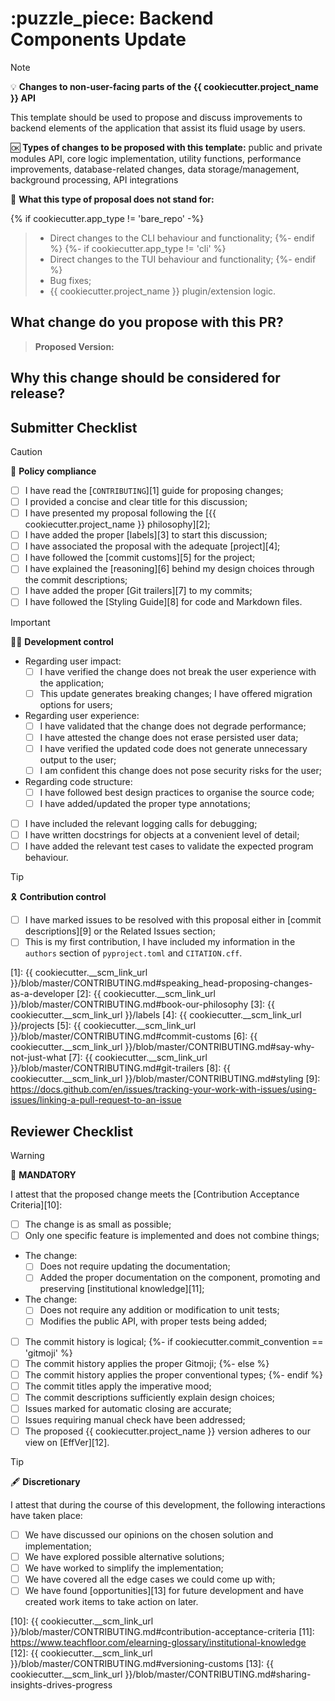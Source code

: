 # :puzzle_piece: Backend Components Update

> [!NOTE]
> :bulb: **Changes to non-user-facing parts of the {{ cookiecutter.project_name }} API**
>
> This template should be used to propose and discuss improvements to backend elements of the application that assist its fluid usage by users.
>
> :ok: **Types of changes to be proposed with this template:** public and private modules API, core logic implementation, utility functions, performance improvements, database-related changes, data storage/management, background processing, API integrations
>
> :no_good: **What this type of proposal does not stand for:**
>
{% if cookiecutter.app_type != 'bare_repo' -%}
> - Direct changes to the CLI behaviour and functionality;
{%- endif %}
{%- if cookiecutter.app_type != 'cli' %}
> - Direct changes to the TUI behaviour and functionality;
{%- endif %}
> - Bug fixes;
> - {{ cookiecutter.project_name }} plugin/extension logic.

## What change do you propose with this PR?

<!-- Describe WHAT your proposal refers to, with as much detail as possible -->

> **Proposed Version:** <!-- What is your proposed version following the EffVer scheme? -->

## Why this change should be considered for release?

<!--
  Defend the reasons why this improvement is important moving forward
  What problem does it solve?
  What benefits does it bring to users?
{% if cookiecutter.app_type != 'bare_repo' -%}
  Does it make front-end interfaces clearer and more accessible for usage?
{%- endif %}
  What would be considered a successful outcome for this development from your perspective?
  How much developer support for this implementation should be expected?

  Feel free to bring some of your personal experience as a {{ cookiecutter.project_name }} user to let us understand the circumstances that led to this proposal
-->

## Submitter Checklist

<!--
  Mark complying items as they are delivered with `[x]`
  Single out unnecessary or unworkable items with `[~]`
-->

> [!CAUTION]
> :scroll: **Policy compliance**
>
> - [ ] I have read the [`CONTRIBUTING`][1] guide for proposing changes;
> - [ ] I provided a concise and clear title for this discussion;
> - [ ] I have presented my proposal following the [{{ cookiecutter.project_name }} philosophy][2];
> - [ ] I have added the proper [labels][3] to start this discussion;
> - [ ] I have associated the proposal with the adequate [project][4];
> - [ ] I have followed the [commit customs][5] for the project;
> - [ ] I have explained the [reasoning][6] behind my design choices through the commit descriptions;
> - [ ] I have added the proper [Git trailers][7] to my commits;
> - [ ] I have followed the [Styling Guide][8] for code and Markdown files.

> [!IMPORTANT]
> :technologist: **Development control**
>
> - Regarding user impact: <!-- Pick only one -->
>   - [ ] I have verified the change does not break the user experience with the application;
>   - [ ] This update generates breaking changes; I have offered migration options for users;
> - Regarding user experience:
>   - [ ] I have validated that the change does not degrade performance;
>   - [ ] I have attested the change does not erase persisted user data;
>   - [ ] I have verified the updated code does not generate unnecessary output to the user;
>   - [ ] I am confident this change does not pose security risks for the user;
> - Regarding code structure:
>   - [ ] I have followed best design practices to organise the source code;
>   - [ ] I have added/updated the proper type annotations;
> - [ ] I have included the relevant logging calls for debugging;
> - [ ] I have written docstrings for objects at a convenient level of detail;
> - [ ] I have added the relevant test cases to validate the expected program behaviour.

> [!TIP]
> :reminder_ribbon: **Contribution control**
>
> - [ ] I have marked issues to be resolved with this proposal either in [commit descriptions][9] or the Related Issues section;
> - [ ] This is my first contribution, I have included my information in the `authors` section of `pyproject.toml` and `CITATION.cff`.

[1]: {{ cookiecutter.__scm_link_url }}/blob/master/CONTRIBUTING.md#speaking_head-proposing-changes-as-a-developer
[2]: {{ cookiecutter.__scm_link_url }}/blob/master/CONTRIBUTING.md#book-our-philosophy
[3]: {{ cookiecutter.__scm_link_url }}/labels
[4]: {{ cookiecutter.__scm_link_url }}/projects
[5]: {{ cookiecutter.__scm_link_url }}/blob/master/CONTRIBUTING.md#commit-customs
[6]: {{ cookiecutter.__scm_link_url }}/blob/master/CONTRIBUTING.md#say-why-not-just-what
[7]: {{ cookiecutter.__scm_link_url }}/blob/master/CONTRIBUTING.md#git-trailers
[8]: {{ cookiecutter.__scm_link_url }}/blob/master/CONTRIBUTING.md#styling
[9]: https://docs.github.com/en/issues/tracking-your-work-with-issues/using-issues/linking-a-pull-request-to-an-issue

## Reviewer Checklist

> [!WARNING]
> :passport_control: **MANDATORY**
>
> I attest that the proposed change meets the [Contribution Acceptance Criteria][10]:
>
> - [ ] The change is as small as possible;
> - [ ] Only one specific feature is implemented and does not combine things;
> - The change: <!-- Pick only one -->
>   - [ ] Does not require updating the documentation;
>   - [ ] Added the proper documentation on the component, promoting and preserving [institutional knowledge][11];
> - The change: <!-- Pick only one -->
>   - [ ] Does not require any addition or modification to unit tests;
>   - [ ] Modifies the public API, with proper tests being added;
> - [ ] The commit history is logical;
{%- if cookiecutter.commit_convention == 'gitmoji' %}
> - [ ] The commit history applies the proper Gitmoji;
{%- else %}
> - [ ] The commit history applies the proper conventional types;
{%- endif %}
> - [ ] The commit titles apply the imperative mood;
> - [ ] The commit descriptions sufficiently explain design choices;
> - [ ] Issues marked for automatic closing are accurate;
> - [ ] Issues requiring manual check have been addressed;
> - [ ] The proposed {{ cookiecutter.project_name }} version adheres to our view on [EffVer][12].

> [!TIP]
> :fountain_pen: **Discretionary**
>
> I attest that during the course of this development, the following interactions have taken place:
>
> - [ ] We have discussed our opinions on the chosen solution and implementation;
> - [ ] We have explored possible alternative solutions;
> - [ ] We have worked to simplify the implementation;
> - [ ] We have covered all the edge cases we could come up with;
> - [ ] We have found [opportunities][13] for future development and have created work items to take action on later.

[10]: {{ cookiecutter.__scm_link_url }}/blob/master/CONTRIBUTING.md#contribution-acceptance-criteria
[11]: https://www.teachfloor.com/elearning-glossary/institutional-knowledge
[12]: {{ cookiecutter.__scm_link_url }}/blob/master/CONTRIBUTING.md#versioning-customs
[13]: {{ cookiecutter.__scm_link_url }}/blob/master/CONTRIBUTING.md#sharing-insights-drives-progress
